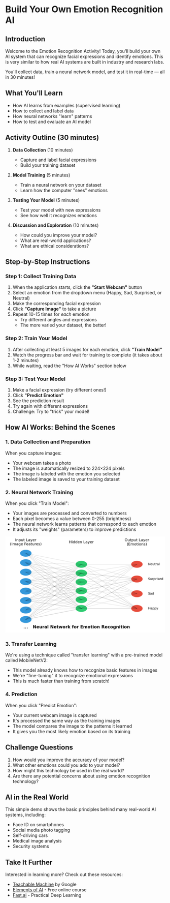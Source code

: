 # Build Your Own Emotion Recognition AI

## Introduction

Welcome to the Emotion Recognition Activity! Today, you'll build your own AI system that can recognize facial expressions and identify emotions. This is very similar to how real AI systems are built in industry and research labs.

You'll collect data, train a neural network model, and test it in real-time — all in 30 minutes!

## What You'll Learn

- How AI learns from examples (supervised learning)
- How to collect and label data
- How neural networks "learn" patterns
- How to test and evaluate an AI model

## Activity Outline (30 minutes)

1. **Data Collection** (10 minutes)
   - Capture and label facial expressions 
   - Build your training dataset

2. **Model Training** (5 minutes)
   - Train a neural network on your dataset
   - Learn how the computer "sees" emotions

3. **Testing Your Model** (5 minutes)
   - Test your model with new expressions
   - See how well it recognizes emotions

4. **Discussion and Exploration** (10 minutes)
   - How could you improve your model?
   - What are real-world applications?
   - What are ethical considerations?

## Step-by-Step Instructions

### Step 1: Collect Training Data

1. When the application starts, click the **"Start Webcam"** button
2. Select an emotion from the dropdown menu (Happy, Sad, Surprised, or Neutral)
3. Make the corresponding facial expression
4. Click **"Capture Image"** to take a picture
5. Repeat 10-15 times for *each* emotion
   - Try different angles and expressions
   - The more varied your dataset, the better!

### Step 2: Train Your Model

1. After collecting at least 5 images for each emotion, click **"Train Model"**
2. Watch the progress bar and wait for training to complete (it takes about 1-2 minutes)
3. While waiting, read the "How AI Works" section below

### Step 3: Test Your Model

1. Make a facial expression (try different ones!)
2. Click **"Predict Emotion"**
3. See the prediction result
4. Try again with different expressions
5. Challenge: Try to "trick" your model!

## How AI Works: Behind the Scenes

### 1. Data Collection and Preparation

When you capture images:
- Your webcam takes a photo
- The image is automatically resized to 224×224 pixels
- The image is labeled with the emotion you selected
- The labeled image is saved to your training dataset

### 2. Neural Network Training

When you click "Train Model":
- Your images are processed and converted to numbers
- Each pixel becomes a value between 0-255 (brightness)
- The neural network learns patterns that correspond to each emotion
- It adjusts its "weights" (parameters) to improve predictions

![Neural Network Diagram](neural_network_diagram.png)

### 3. Transfer Learning

We're using a technique called "transfer learning" with a pre-trained model called MobileNetV2:
- This model already knows how to recognize basic features in images
- We're "fine-tuning" it to recognize emotional expressions
- This is much faster than training from scratch!

### 4. Prediction

When you click "Predict Emotion":
- Your current webcam image is captured
- It's processed the same way as the training images
- The model compares the image to the patterns it learned
- It gives you the most likely emotion based on its training

## Challenge Questions

1. How would you improve the accuracy of your model?
2. What other emotions could you add to your model?
3. How might this technology be used in the real world?
4. Are there any potential concerns about using emotion recognition technology?

## AI in the Real World

This simple demo shows the basic principles behind many real-world AI systems, including:
- Face ID on smartphones
- Social media photo tagging
- Self-driving cars
- Medical image analysis
- Security systems

## Take It Further

Interested in learning more? Check out these resources:
- [Teachable Machine](https://teachablemachine.withgoogle.com/) by Google
- [Elements of AI](https://www.elementsofai.com/) - Free online course
- [Fast.ai](https://www.fast.ai/) - Practical Deep Learning 